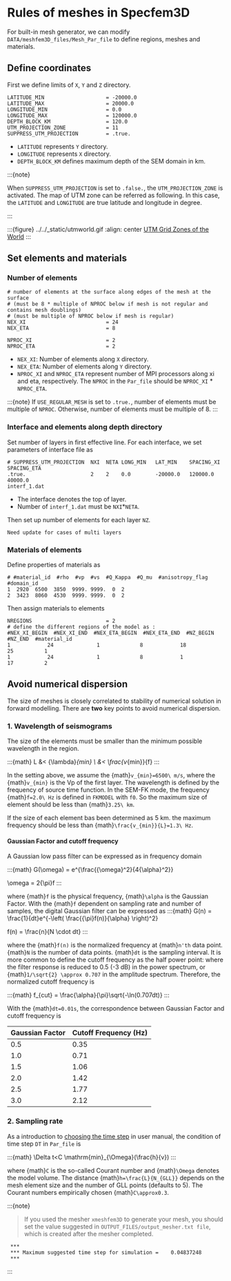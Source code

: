 # Rules of meshes in Specfem3D
For built-in mesh generator, we can modify `DATA/meshfem3D_files/Mesh_Par_file` to define regions, meshes and materials.

## Define coordinates
First we define limits of `X`, `Y` and `Z` directory.
```
LATITUDE_MIN                    = -20000.0
LATITUDE_MAX                    = 20000.0
LONGITUDE_MIN                   = 0.0
LONGITUDE_MAX                   = 120000.0
DEPTH_BLOCK_KM                  = 120.0
UTM_PROJECTION_ZONE             = 11
SUPPRESS_UTM_PROJECTION         = .true.
```
- `LATITUDE` represents `Y` directory.
- `LONGITUDE` represents `X` directory.
- `DEPTH_BLOCK_KM` defines maximum depth of the SEM domain in km.

:::{note}

When `SUPPRESS_UTM_PROJECTION` is set to `.false.`, the `UTM_PROJECTION_ZONE` is activated. The map of UTM zone can be referred as following. In this case, the `LATITUDE` and `LONGITUDE` are true latitude and longitude in degree.

:::

:::{figure} ../../_static/utmworld.gif
:align: center
[UTM Grid Zones of the World](https://www.dmap.co.uk/utmworld.htm)
:::

## Set elements and materials

### Number of elements
```
# number of elements at the surface along edges of the mesh at the surface
# (must be 8 * multiple of NPROC below if mesh is not regular and contains mesh doublings)
# (must be multiple of NPROC below if mesh is regular)
NEX_XI                          = 24
NEX_ETA                         = 8

NPROC_XI                        = 2
NPROC_ETA                       = 2
```

- `NEX_XI`: Number of elements along `X` directory.
- `NEX_ETA`: Number of elements along `Y` directory.
- `NPROC_XI` and `NPROC_ETA` represent number of MPI processors along xi and eta, respectively. The `NPROC` in the `Par_file` should be `NPROC_XI` * `NPROC_ETA`.

:::{note}
If `USE_REGULAR_MESH` is set to `.true.`, number of elements must be multiple of `NPROC`. Otherwise, number of elements must be multiple of 8. 
:::

### Interface and elements along depth directory

Set number of layers in first effective line. For each interface, we set parameters of interface file as

```
# SUPPRESS_UTM_PROJECTION  NXI  NETA LONG_MIN   LAT_MIN    SPACING_XI SPACING_ETA
.true.                     2    2    0.0        -20000.0   120000.0   40000.0
interf_1.dat
```
- The interface denotes the top of layer.
- Number of `interf_1.dat` must be `NXI`*`NETA`.

Then set up number of elements for each layer `NZ`.

```{todo}
Need update for cases of multi layers 
```

### Materials of elements

Define properties of materials as

```
# #material_id  #rho  #vp  #vs  #Q_Kappa  #Q_mu  #anisotropy_flag  #domain_id
1  2920  6500  3850  9999. 9999.  0  2
2  3423  8060  4530  9999. 9999.  0  2
```

Then assign materials to elements

```
NREGIONS                        = 2
# define the different regions of the model as :
#NEX_XI_BEGIN  #NEX_XI_END  #NEX_ETA_BEGIN  #NEX_ETA_END  #NZ_BEGIN #NZ_END  #material_id
1            24              1             8            18           25          1
1            24              1             8            1            17          2
```

## Avoid numerical dispersion
The size of meshes is closely correlated to stability of numerical solution in forward modelling. There are **two** key points to avoid numerical dispersion.

### 1. Wavelength of seismograms

The size of the elements must be smaller than the minimum possible wavelength in the region.

:::{math}
L &< {\lambda}_{min} \\
&< \frac{v_{min}}{f}
:::

In the setting above, we assume the {math}`v_{min}=6500\ m/s`, where the {math}`v_{min}` is the Vp of the first layer. The wavelength is defined by the frequency of source time function. In the SEM-FK mode, the frequency {math}`f=2.0\ Hz` is defined in `FKMODEL` with `f0`. So the maximum size of element should be less than {math}`3.25\ km`.

If the size of each element bas been determined as 5 km. the maximum frequency should be less than {math}`\frac{v_{min}}{L}=1.3\ Hz`.

#### Gaussian Factor and cutoff frequency
A Gaussian low pass filter can be expressed as in frequency domain

:::{math}
G(\omega) = e^{\frac{{\omega}^2}{4{\alpha}^2}}

\omega = 2{\pi}f
:::

where {math}`f` is the physical frequency, {math}`\alpha` is the Gaussian Factor. With the {math}`f` dependent on sampling rate and number of samples, the digital Gaussian filter can be expressed as 
:::{math}
G(n) = \frac{1}{dt}e^{-\left( \frac{{\pi}f(n)}{\alpha} \right)^2}

f(n) = \frac{n}{N \cdot dt}
:::

where the {math}`f(n)` is the normalized frequency at {math}`n'th` data point. {math}`N` is the number of data points. {math}`dt` is the sampling interval.
It is more common to define the cutoff frequency as the half power point: where the filter response is reduced to 0.5 (-3 dB) in the power spectrum, or {math}`1/\sqrt{2} \approx 0.707` in the amplitude spectrum. Therefore, the normalized cutoff frequency is 

:::{math}
f_{cut} = \frac{\alpha}{\pi}\sqrt{-\ln(0.707dt)}
:::

With the {math}`dt=0.01s`, the correspondence between Gaussian Factor and cutoff frequency is

|  Gaussian Factor   |  Cutoff Frequency (Hz) |
| ------------------ | ---------------------- |
|       0.5          |          0.35          |
|       1.0          |          0.71          |
|       1.5          |          1.06          |
|       2.0          |          1.42          |
|       2.5          |          1.77          |
|       3.0          |          2.12          |

### 2. Sampling rate

As a introduction to [choosing the time step](https://specfem3d.readthedocs.io/en/latest/04_creating_databases/#choosing-the-time-step-dt) in user manual, the condition of time step `DT` in `Par_file` is

:::{math}
\Delta t<C \mathrm{min}_{\Omega}(\frac{h}{v})
:::

where {math}`C` is the so-called Courant number and {math}`\Omega` denotes the model volume. The distance {math}`h=\frac{L}{N_{GLL}}` depends on the mesh element size and the number of GLL points (defaults to 5). The Courant numbers empirically chosen {math}`C\approx0.3`.  

:::{note}
>If you used the mesher `xmeshfem3D` to generate your mesh, you should set the value suggested in `OUTPUT_FILES/output_mesher.txt file`, which is created after the mesher completed.

```
 ***
 *** Maximum suggested time step for simulation =    0.04837248
 ***
```
:::